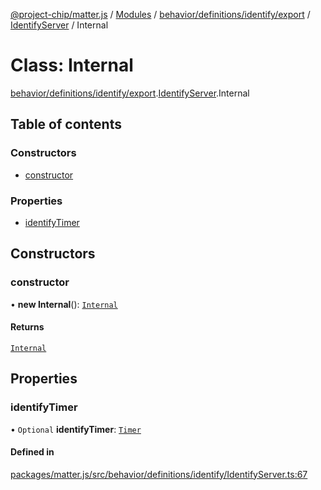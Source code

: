 [@project-chip/matter.js](../README.md) / [Modules](../modules.md) / [behavior/definitions/identify/export](../modules/behavior_definitions_identify_export.md) / [IdentifyServer](../modules/behavior_definitions_identify_export.IdentifyServer.md) / Internal

# Class: Internal

[behavior/definitions/identify/export](../modules/behavior_definitions_identify_export.md).[IdentifyServer](../modules/behavior_definitions_identify_export.IdentifyServer.md).Internal

## Table of contents

### Constructors

- [constructor](behavior_definitions_identify_export.IdentifyServer.Internal.md#constructor)

### Properties

- [identifyTimer](behavior_definitions_identify_export.IdentifyServer.Internal.md#identifytimer)

## Constructors

### constructor

• **new Internal**(): [`Internal`](behavior_definitions_identify_export.IdentifyServer.Internal.md)

#### Returns

[`Internal`](behavior_definitions_identify_export.IdentifyServer.Internal.md)

## Properties

### identifyTimer

• `Optional` **identifyTimer**: [`Timer`](../interfaces/time_export.Timer.md)

#### Defined in

[packages/matter.js/src/behavior/definitions/identify/IdentifyServer.ts:67](https://github.com/project-chip/matter.js/blob/3adaded6/packages/matter.js/src/behavior/definitions/identify/IdentifyServer.ts#L67)
